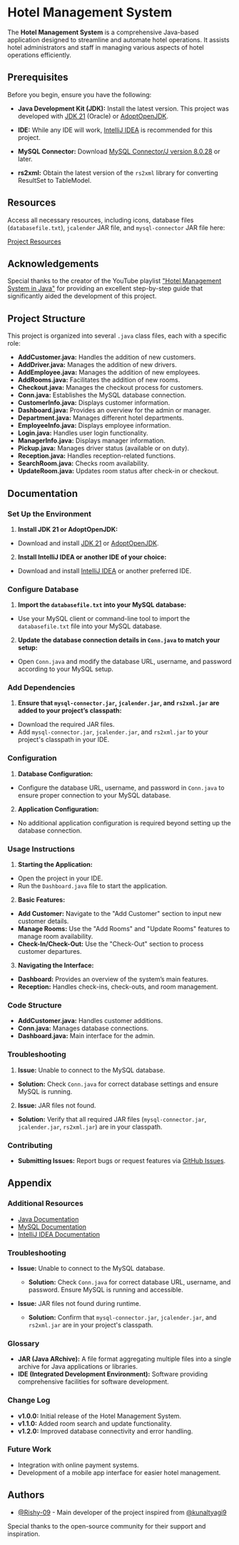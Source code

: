 # Hotel Management System

The **Hotel Management System** is a comprehensive Java-based application designed to streamline and automate hotel operations. It assists hotel administrators and staff in managing various aspects of hotel operations efficiently.

## Prerequisites

Before you begin, ensure you have the following:

- **Java Development Kit (JDK):** Install the latest version. This project was developed with [JDK 21](https://www.oracle.com/java/technologies/javase-downloads.html) (Oracle) or [AdoptOpenJDK](https://adoptopenjdk.net/).

- **IDE:** While any IDE will work, [IntelliJ IDEA](https://www.jetbrains.com/idea/download/) is recommended for this project.

- **MySQL Connector:** Download [MySQL Connector/J version 8.0.28](https://dev.mysql.com/downloads/connector/j/) or later.

- **rs2xml:** Obtain the latest version of the `rs2xml` library for converting ResultSet to TableModel.

## Resources

Access all necessary resources, including icons, database files (`databasefile.txt`), `jcalender` JAR file, and `mysql-connector` JAR file here:

[Project Resources](https://drive.google.com/drive/folders/1L7NjT_t_DmY4-ssd5yVyBDKZkHti3_GS)

## Acknowledgements

Special thanks to the creator of the YouTube playlist ["Hotel Management System in Java"](https://www.youtube.com/watch?v=E7m5ci3dsKo&list=PL_6klLfS1WqEs4e9GJReOgCU7EM4UnDr8) for providing an excellent step-by-step guide that significantly aided the development of this project.

## Project Structure

This project is organized into several `.java` class files, each with a specific role:

- **AddCustomer.java:** Handles the addition of new customers.
- **AddDriver.java:** Manages the addition of new drivers.
- **AddEmployee.java:** Manages the addition of new employees.
- **AddRooms.java:** Facilitates the addition of new rooms.
- **Checkout.java:** Manages the checkout process for customers.
- **Conn.java:** Establishes the MySQL database connection.
- **CustomerInfo.java:** Displays customer information.
- **Dashboard.java:** Provides an overview for the admin or manager.
- **Department.java:** Manages different hotel departments.
- **EmployeeInfo.java:** Displays employee information.
- **Login.java:** Handles user login functionality.
- **ManagerInfo.java:** Displays manager information.
- **Pickup.java:** Manages driver status (available or on duty).
- **Reception.java:** Handles reception-related functions.
- **SearchRoom.java:** Checks room availability.
- **UpdateRoom.java:** Updates room status after check-in or checkout.

## Documentation

### Set Up the Environment

1. **Install JDK 21 or AdoptOpenJDK:**
  - Download and install [JDK 21](https://www.oracle.com/java/technologies/javase-downloads.html) or [AdoptOpenJDK](https://adoptopenjdk.net/).

2. **Install IntelliJ IDEA or another IDE of your choice:**
  - Download and install [IntelliJ IDEA](https://www.jetbrains.com/idea/download/) or another preferred IDE.

### Configure Database

1. **Import the `databasefile.txt` into your MySQL database:**
  - Use your MySQL client or command-line tool to import the `databasefile.txt` file into your MySQL database.

2. **Update the database connection details in `Conn.java` to match your setup:**
  - Open `Conn.java` and modify the database URL, username, and password according to your MySQL setup.

### Add Dependencies

1. **Ensure that `mysql-connector.jar`, `jcalender.jar`, and `rs2xml.jar` are added to your project’s classpath:**
  - Download the required JAR files.
  - Add `mysql-connector.jar`, `jcalender.jar`, and `rs2xml.jar` to your project's classpath in your IDE.

### Configuration

1. **Database Configuration:**
  - Configure the database URL, username, and password in `Conn.java` to ensure proper connection to your MySQL database.

2. **Application Configuration:**
  - No additional application configuration is required beyond setting up the database connection.

### Usage Instructions

1. **Starting the Application:**
  - Open the project in your IDE.
  - Run the `Dashboard.java` file to start the application.

2. **Basic Features:**
  - **Add Customer:** Navigate to the "Add Customer" section to input new customer details.
  - **Manage Rooms:** Use the "Add Rooms" and "Update Rooms" features to manage room availability.
  - **Check-In/Check-Out:** Use the "Check-Out" section to process customer departures.

3. **Navigating the Interface:**
  - **Dashboard:** Provides an overview of the system’s main features.
  - **Reception:** Handles check-ins, check-outs, and room management.

### Code Structure

- **AddCustomer.java:** Handles customer additions.
- **Conn.java:** Manages database connections.
- **Dashboard.java:** Main interface for the admin.

### Troubleshooting

1. **Issue:** Unable to connect to the MySQL database.
  - **Solution:** Check `Conn.java` for correct database settings and ensure MySQL is running.

2. **Issue:** JAR files not found.
  - **Solution:** Verify that all required JAR files (`mysql-connector.jar`, `jcalender.jar`, `rs2xml.jar`) are in your classpath.

### Contributing

- **Submitting Issues:** Report bugs or request features via [GitHub Issues](https://github.com/Rishy-09/Hotel-Management-System/issues).

## Appendix

### Additional Resources

- [Java Documentation](https://docs.oracle.com/javase/8/docs/)
- [MySQL Documentation](https://dev.mysql.com/doc/)
- [IntelliJ IDEA Documentation](https://www.jetbrains.com/idea/documentation/)

### Troubleshooting

- **Issue:** Unable to connect to the MySQL database.
  - **Solution:** Check `Conn.java` for correct database URL, username, and password. Ensure MySQL is running and accessible.

- **Issue:** JAR files not found during runtime.
  - **Solution:** Confirm that `mysql-connector.jar`, `jcalender.jar`, and `rs2xml.jar` are in your project's classpath.

### Glossary

- **JAR (Java ARchive):** A file format aggregating multiple files into a single archive for Java applications or libraries.
- **IDE (Integrated Development Environment):** Software providing comprehensive facilities for software development.

### Change Log

- **v1.0.0:** Initial release of the Hotel Management System.
- **v1.1.0:** Added room search and update functionality.
- **v1.2.0:** Improved database connectivity and error handling.

### Future Work

- Integration with online payment systems.
- Development of a mobile app interface for easier hotel management.

## Authors

- [@Rishy-09](https://github.com/Rishy-09) - Main developer of the project inspired from [@kunaltyagi9](https://github.com/kunaltyagi9)

Special thanks to the open-source community for their support and inspiration.
